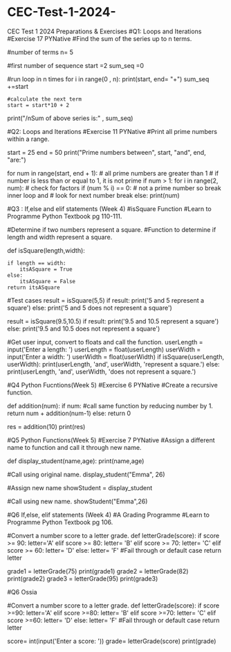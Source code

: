 # CEC-Test-1-2024-
CEC Test 1 2024 Preparations &amp; Exercises
#Q1: Loops and Iterations 
#Exercise 17 PYNative
#Find the sum of the series up to n terms.

#number of terms
n= 5

#first number of sequence
start =2
sum_seq =0

#run loop in n times
for i in range(0 , n):
    print(start, end= "+")
    sum_seq +=start

    #calculate the next term
    start = start*10 + 2

print("/nSum of above series is:" , sum_seq)

#Q2: Loops and Iterations
#Exercise 11 PYNative
#Print all prime numbers within a range.

start = 25
end = 50
print("Prime numbers between", start, "and", end, "are:")

for num in range(start, end + 1):
    # all prime numbers are greater than 1
    # if number is less than or equal to 1, it is not prime
    if num > 1:
        for i in range(2, num):
            # check for factors
            if (num % i) == 0:
                # not a prime number so break inner loop and
                # look for next number
                break
        else:
            print(num)

#Q3 : If,else and elif statements (Week 4)
#isSquare Function
#Learn to Programme Python Textbook pg 110-111.

#Determine if two numbers represent a square.
#Function to determine if length and width represent a square.

def isSquare(length,width):

    if length == width:
        itsASquare = True
    else:
        itsASquare = False
    return itsASquare

#Test cases
result = isSquare(5,5)
if result:
    print('5 and 5 represent a square')
else:
    print('5 and 5 does not represent a square')

result = isSquare(9.5,10.5)
if result:
    print('9.5 and 10.5 represent a square')
else:
    print('9.5 and 10.5 does not represent a square')

#Get user input, convert to floats and call the function.
userLength = input('Enter a length: ')
userLength = float(userLength)
userWidth = input('Enter a width: ')
userWidth = float(userWidth)
if isSquare(userLength, userWidth):
    print(userLength, 'and', userWidth, 'represent a square.')
else:
    print(userLength, 'and', userWidth, 'does not represent a square.')

#Q4 Python Fucntions(Week 5)
#Exercise 6 PYNative
#Create a recursive function.

def addition(num):
    if num:
        #call same function by reducing number by 1.
        return num + addition(num-1)
    else:
        return 0

res = addition(10)
print(res)

#Q5 Python Functions(Week 5)
#Exercise 7 PYNative
#Assign a different name to function and call it through new name.

def display_student(name,age):
    print(name,age)

#Call using original name.
display_student("Emma", 26)

#Assign new name
showStudent = display_student

#Call using new name.
showStudent("Emma",26)

#Q6 If,else, elif statements (Week 4)
#A Grading Programme
#Learn to Programme Python Textbook pg 106.

#Convert a number score to a letter grade.
def letterGrade(score):
    if score >= 90:
        letter='A'
    elif score >= 80:
        letter= 'B'
    elif score >= 70:
        letter= 'C'
    elif score >= 60:
        letter= 'D'
    else:
        letter= 'F' #Fail through or default case
    return letter

grade1 = letterGrade(75)
print(grade1)
grade2 = letterGrade(82)
print(grade2)
grade3 = letterGrade(95)
print(grade3)

#Q6 Ossia

#Convert a number score to a letter grade.
def letterGrade(score):
    if score >=90:
        letter='A'
    elif score >=80:
        letter= 'B'
    elif score >=70:
        letter= 'C'
    elif score >=60:
        letter= 'D'
    else:
        letter= 'F' #Fail through or default case
    return letter

score= int(input('Enter a score: '))
grade= letterGrade(score)
print(grade)
